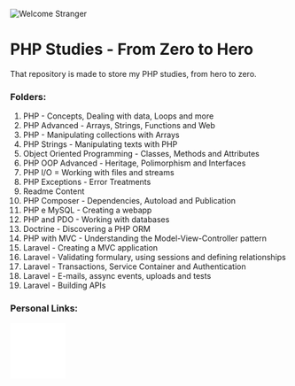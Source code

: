 ![Welcome Stranger](https://raw.githubusercontent.com/MographlloCode/php-studies/main/9%20-%20readme-content/code_php.png "Welcome Stranger")

# PHP Studies - From Zero to Hero
That repository is made to store my PHP studies, from hero to zero.

### Folders:
1. PHP - Concepts, Dealing with data, Loops and more
2. PHP Advanced - Arrays, Strings, Functions and Web
3. PHP - Manipulating collections with Arrays
4. PHP Strings - Manipulating texts with PHP
5. Object Oriented Programming - Classes, Methods and Attributes
6. PHP OOP Advanced - Heritage, Polimorphism and Interfaces
7. PHP I/O = Working with files and streams
8. PHP Exceptions - Error Treatments
9. Readme Content
10. PHP Composer - Dependencies, Autoload and Publication
11. PHP e MySQL - Creating a webapp
12. PHP and PDO - Working with databases
13. Doctrine - Discovering a PHP ORM
14. PHP with MVC - Understanding the Model-View-Controller pattern
15. Laravel - Creating a MVC application
16. Laravel - Validating formulary, using sessions and defining relationships
17. Laravel - Transactions, Service Container and Authentication
18. Laravel - E-mails, assync events, uploads and tests
19. Laravel - Building APIs

### Personal Links:
[![Linkedin](https://raw.githubusercontent.com/MographlloCode/php-studies/0dac33c46606a2baf8ccbac88e627c9d47c0415c/9%20-%20readme-content/linkedln.svg "Linkedin")](https://www.linkedin.com/in/mographllo/ "Linkedin")
